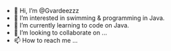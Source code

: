 - 👋 Hi, I’m @Gvardeezzz
- 👀 I’m interested in swimming & programming in Java.
- 🌱 I’m currently learning to code on Java.
- 💞️ I’m looking to collaborate on ...
- 📫 How to reach me ...

<!---
Gvardeezzz/Gvardeezzz is a ✨ special ✨ repository because its `README.md` (this file) appears on your GitHub profile.
You can click the Preview link to take a look at your changes.
--->
